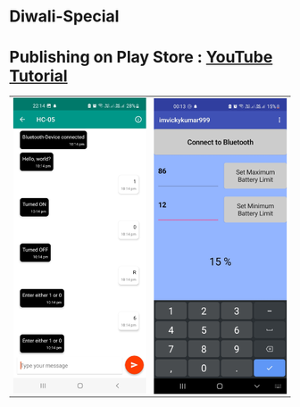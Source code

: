 # Diwali-Special

# Publishing on Play Store : [YouTube Tutorial](https://www.youtube.com/watch?v=5GHT4QtotE4)

<table>
   <tr>
      <td><img src="https://github.com/imvickykumar999/Diwali-Special/blob/main/images/Screenshot_20221017-221459_ArduTooth.jpg?raw=true" alt="3" width = 400px></td>
      <td><img src="https://github.com/imvickykumar999/Diwali-Special/blob/main/images/Screenshot_20221018-001334.jpg?raw=true" align="right" alt="4" width = 400px></td>
  </tr>
</table>

